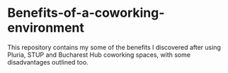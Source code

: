 # Benefits-of-a-coworking-environment

This repository contains my some of the benefits I discovered after using Pluria, STUP and Bucharest Hub coworking spaces, with some disadvantages outlined too.
